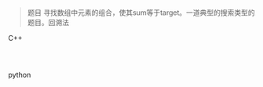 ## []()

>
>
>
> 题目	寻找数组中元素的组合，使其sum等于target。一道典型的搜索类型的题目。回溯法

C++

```C++
   
   
```

python

```python
   
   
```

